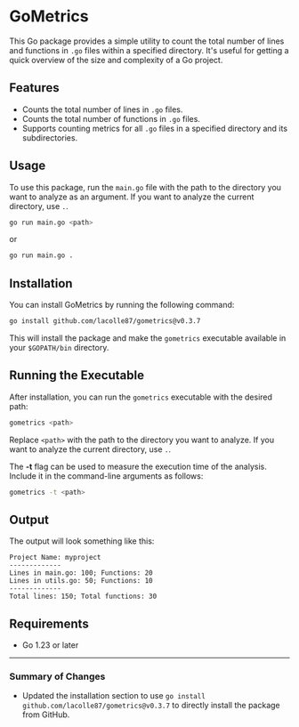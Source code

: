 # GoMetrics

This Go package provides a simple utility to count the total number of lines and functions in `.go` files within a specified directory. It's useful for getting a quick overview of the size and complexity of a Go project.

## Features

- Counts the total number of lines in `.go` files.
- Counts the total number of functions in `.go` files.
- Supports counting metrics for all `.go` files in a specified directory and its subdirectories.

## Usage

To use this package, run the `main.go` file with the path to the directory you want to analyze as an argument. If you want to analyze the current directory, use `.`.

```bash
go run main.go <path>
```
or
```bash
go run main.go .
```

## Installation

You can install GoMetrics by running the following command:

```bash
go install github.com/lacolle87/gometrics@v0.3.7
```

This will install the package and make the `gometrics` executable available in your `$GOPATH/bin` directory.

## Running the Executable

After installation, you can run the `gometrics` executable with the desired path:

```bash
gometrics <path>
```

Replace `<path>` with the path to the directory you want to analyze. If you want to analyze the current directory, use `.`.

The **-t** flag can be used to measure the execution time of the analysis. Include it in the command-line arguments as follows:

```bash
gometrics -t <path>
```

## Output

The output will look something like this:
```
Project Name: myproject
-------------
Lines in main.go: 100; Functions: 20 
Lines in utils.go: 50; Functions: 10
-------------
Total lines: 150; Total functions: 30
```

## Requirements

- Go 1.23 or later

---

### Summary of Changes

- Updated the installation section to use `go install github.com/lacolle87/gometrics@v0.3.7` to directly install the package from GitHub.